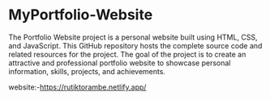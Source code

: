 # MyPortfolio-Website
The Portfolio Website project is a personal website built using HTML, CSS, and JavaScript. This GitHub repository hosts the complete source code and related resources for the project. The goal of the project is to create an attractive and professional portfolio website to showcase personal information, skills, projects, and achievements.

website:-https://rutiktorambe.netlify.app/
